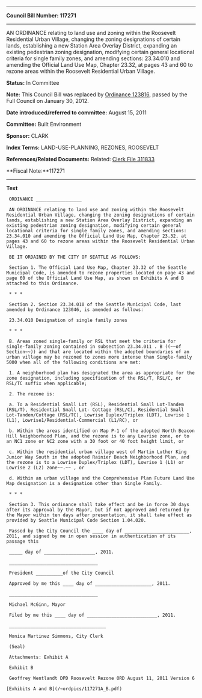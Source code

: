 

********

**Council Bill Number: 117271**
********

 AN ORDINANCE relating to land use and zoning within the Roosevelt Residential Urban Village, changing the zoning designations of certain lands, establishing a new Station Area Overlay District, expanding an existing pedestrian zoning designation, modifying certain general locational criteria for single family zones, and amending sections: 23.34.010 and amending the Official Land Use Map, Chapter 23.32, at pages 43 and 60 to rezone areas within the Roosevelt Residential Urban Village.

**Status:** In Committee
   
**Note:** This Council Bill was replaced by [Ordinance 123816](http://clerk.seattle.gov/~scripts/nph-brs.exe?s1=&s3=&s4=123816&s2=&s5=&Sect4=AND&l=20&Sect2=THESON&Sect3=PLURON&Sect5=CBORY&Sect6=HITOFF&d=ORDF&p=1&u=%2F~public%2Fcbory.htm&r=1&f=G), passed by the Full Council on January 30, 2012.

   
**Date introduced/referred to committee:** August 15, 2011
   
**Committee:** Built Environment
   
**Sponsor:** CLARK
   
   
**Index Terms:** LAND-USE-PLANNING, REZONES, ROOSEVELT

**References/Related Documents:** Related: [ Clerk File 311833](http://clerk.seattle.gov/~scripts/nph-brs.exe?s1=&s3=311833&s2=&s4=&Sect4=AND&l=20&Sect2=THESON&Sect3=PLURON&Sect5=CFCF1&Sect6=HITOFF&d=CFCF&p=1&u=%2F%7Epublic%2Fcfcf1.htm&r=1&f=G)

**Fiscal Note:**117271

********

**Text**
   
```
 ORDINANCE _________________

 AN ORDINANCE relating to land use and zoning within the Roosevelt Residential Urban Village, changing the zoning designations of certain lands, establishing a new Station Area Overlay District, expanding an existing pedestrian zoning designation, modifying certain general locational criteria for single family zones, and amending sections: 23.34.010 and amending the Official Land Use Map, Chapter 23.32, at pages 43 and 60 to rezone areas within the Roosevelt Residential Urban Village.

 BE IT ORDAINED BY THE CITY OF SEATTLE AS FOLLOWS:

 Section 1. The Official Land Use Map, Chapter 23.32 of the Seattle Municipal Code, is amended to rezone properties located on page 43 and page 60 of the Official Land Use Map, as shown on Exhibits A and B attached to this Ordinance.

 * * *

 Section 2. Section 23.34.010 of the Seattle Municipal Code, last amended by Ordinance 123046, is amended as follows:

 23.34.010 Designation of single family zones

 * * *

 B. Areas zoned single-family or RSL that meet the criteria for single-family zoning contained in subsection 23.34.011 . B ((~~of Section~~)) and that are located within the adopted boundaries of an urban village may be rezoned to zones more intense than Single-family 5000 when all of the following conditions are met:

 1. A neighborhood plan has designated the area as appropriate for the zone designation, including specification of the RSL/T, RSL/C, or RSL/TC suffix when applicable;

 2. The rezone is:

 a. To a Residential Small Lot (RSL), Residential Small Lot-Tandem (RSL/T), Residential Small Lot- Cottage (RSL/C), Residential Small Lot-Tandem/Cottage (RSL/TC), Lowrise Duplex/Triplex (LDT), Lowrise 1 (L1), Lowrise1/Residential-Commercial (L1/RC), or

 b. Within the areas identified on Map P-1 of the adopted North Beacon Hill Neighborhood Plan, and the rezone is to any Lowrise zone, or to an NC1 zone or NC2 zone with a 30 foot or 40 foot height limit, or

 c. Within the residential urban village west of Martin Luther King Junior Way South in the adopted Rainier Beach Neighborhood Plan, and the rezone is to a Lowrise Duplex/Triplex (LDT), Lowrise 1 (L1) or Lowrise 2 (L2) zone~~.~~ , or

 d. Within an urban village and the Comprehensive Plan Future Land Use Map designation is a designation other than Single Family.

 * * *

 Section 3. This ordinance shall take effect and be in force 30 days after its approval by the Mayor, but if not approved and returned by the Mayor within ten days after presentation, it shall take effect as provided by Seattle Municipal Code Section 1.04.020.

 Passed by the City Council the ____ day of ________________________, 2011, and signed by me in open session in authentication of its passage this

 _____ day of ___________________, 2011.

 _________________________________

 President __________of the City Council

 Approved by me this ____ day of _____________________, 2011.

 _________________________________

 Michael McGinn, Mayor

 Filed by me this ____ day of __________________________, 2011.

 ____________________________________

 Monica Martinez Simmons, City Clerk

 (Seal)

 Attachments: Exhibit A

 Exhibit B

 Geoffrey Wentlandt DPD Roosevelt Rezone ORD August 11, 2011 Version 6

[Exhibits A and B](/~ordpics/117271A_B.pdf)

```
